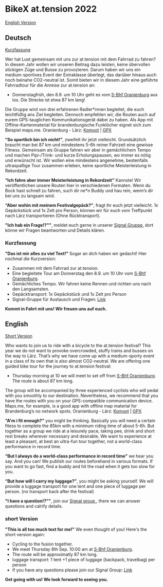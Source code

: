 # BikeX at.tension 2022

[English Version](#English)

## Deutsch
[Kurzfassung](#Kurzfassung)

Wer hat Lust gemeinsam mit uns zur at.tension mit dem Fahrrad zu fahren? 
In diesem Jahr wollen wir unseren Beitrag dazu leisten, keine übervollen stickigen Züge und Busse zu provozieren.
Darum haben wir uns ein medium-sportives Event der Extraklasse überlegt, das darüber hinaus auch noch beinahe CO2-neutral ist. Somit bieten wir in diesem Jahr eine geführte Fahrradtour für die Anreise zur at.tension an:

- Donnerstagfrüh, den 8.9. um 10 Uhr geht es vom [S-Bhf Oranienburg](https://www.openstreetmap.org/?mlat=52.75439&mlon=13.24829#map=19/52.75436/13.24828) aus los. Die Strecke ist etwa 87 km lang!

Die Gruppe wird von drei erfahrenen Radler*innen begleitet, die euch leichtfüßig ans Ziel begleiten. Dennoch empfehlen wir, die Routen auch auf eurem GPS-tauglichen Kommunikationsgerät dabei zu haben. Als App mit Offline-Kartenmaterial für brandenburgische Funklöcher eignet sich zum Beispiel maps.me.
Oranienburg - Lärz: [Komoot](https://www.komoot.de/tour/884038344) | [GPX](assets/routes/Oranienburg-Fusion.gpx)

**“So sportlich bin ich nicht!”**, zweifelt ihr jetzt vielleicht. Grundsätzlich braucht man bei 87 km und mindestens 5-6h reiner Fahrzeit eine gewisse Fitness. Gemeinsam als Gruppe fahren wir aber in gemächlichem Tempo und machen Pipi-/Trink- und kurze Erholungspausen, wo immer es nötig und erwünscht ist. Wir wollen eine mindestens angenehme, bestenfalls ultraspaßige Tour zusammen erleben, keine sportliche Meisterleistung in Rekordzeit.

**“Ich fahre aber immer Meisterleistung in Rekordzeit”** Kannste! Wir veröffentlichen unsere Routen hier in verschiedenen Formaten. Wenn du Bock hast schnell zu fahren, such dir ne*n Buddy und hau rein, wenn’s dir bei uns zu langsam wird.

**“Aber wohin mit meinem Festivalgepäck?”**, fragt ihr euch jetzt vielleicht. 1x Gepäckstück und 1x Zelt pro Person, können wir für euch vom Treffpunkt nach Lärz transportieren (Ohne Rücktransport).

**"Ich hab ein Frage!?""**, meldet euch gerne in unserer [Signal Gruppe](https://signal.group/#CjQKIBZA6KfRypx3fSLy_MQDqP6DKs-QUIPDBqLpyPGAjHUUEhCXiki7sZuA_7gPZnMHGnd6), dort könne wir Fragen beantworten und Details klären.

### <a name="Kurzfassung"></a> Kurzfassung
**"Das ist mir alles zu viel Text!"** Sogar an dich haben wir gedacht! Hier nochmal die Kurzversion:
- Zusammen mit dem Fahrrad zur at.tension.
- Eine begleitete Tour am Donnerstag den 8.9. um 10 Uhr vom [S-Bhf Oranienburg](https://www.openstreetmap.org/?mlat=52.75439&mlon=13.24829#map=19/52.75436/13.24828).
- Gemächliches Tempo. Wir fahren keine Rennen und richten uns nach den Langsamsten.
- Gepäcktransport: 1x Gepäckstück und 1x Zelt pro Person
- Signal-Gruppe für Austausch und Fragen: [Link](https://signal.group/#CjQKIBZA6KfRypx3fSLy_MQDqP6DKs-QUIPDBqLpyPGAjHUUEhCXiki7sZuA_7gPZnMHGnd6)

**Kommt in Fahrt mit uns! Wir freuen uns auf euch.**


## <a name="English"></a> English
[Short Version](#short)

Who wants to join us to ride with a bicycle to the at.tension festival?
This year we do not want to provoke overcrowded, stuffy trains and busses on the way to Lärz.
That’s why we have come up with a medium-sporty event in a class of its own that is also almost CO2-neutral. We are offering one guided bike tour for the journey to at.tension festival:

- Thursday morning at 10 we will meet to set off from [S-Bhf Oranienburg](https://www.openstreetmap.org/?mlat=52.75439&mlon=13.24829#map=19/52.75436/13.24828). The route is about 87 km long.

The group will be accompanied by three experienced cyclists who will pedal with you smoothly to our destination. Nevertheless, we recommend that you have the routes with you on your GPS-compatible communication device. Maps.me, for example, is a good app with offline map material for Brandenburg’s no network spots.
Oranienburg - Lärz: [Komoot](https://www.komoot.de/tour/884038344) | [GPX](assets/routes/Oranienburg-Fusion.gpx)

**“A'm i fit enough?”** you might be thinking. Basically you will need a certain fitess to complete the 85km with a minimum riding time of about 5-6h. But together as a group we ride at a leisurely pace, taking pee, drink and short rest breaks wherever necessary and desirable. We want to experience at least a pleasant, at best an ultra-fun tour together, not a world-class performance in record time.

**“But I always do a world-class performance in record time”** we hear you say. And you can! We publish our routes beforehand in various formats. If you want to go fast, find a buddy and hit the road when it gets too slow for you.

**“But how will I carry my luggage?”**, you might be asking yourself. We will provide a luggage transport for one tent and one piece of luggage per person. (no transport back after the festival)

**"I have a question!?""**, join our [Signal group ](https://signal.group/#CjQKIBZA6KfRypx3fSLy_MQDqP6DKs-QUIPDBqLpyPGAjHUUEhCXiki7sZuA_7gPZnMHGnd6), there we can answer questions and calrify details.

### <a name="short"></a> short Version
**"This is all too much text for me!"** We even thought of you! Here's the short version again:
- Cycling to the fusion together.
- We meet Thursday 8th Sep. 10:00 am at [S-Bhf Oranienburg](https://www.openstreetmap.org/?mlat=52.75439&mlon=13.24829#map=19/52.75436/13.24828).
- The route will be approximatly 87 km long.
- luggage transport: 1 tent +1 piece of luggage (backpack, travelbag) per person
- If you have any questions please join our Signal Group: [Link](https://signal.group/#CjQKIBZA6KfRypx3fSLy_MQDqP6DKs-QUIPDBqLpyPGAjHUUEhCXiki7sZuA_7gPZnMHGnd6)


**Get going with us! We look forward to seeing you.**
